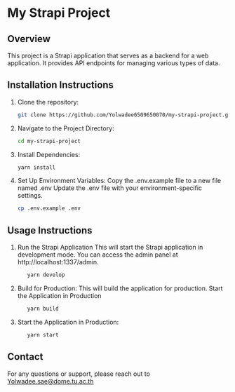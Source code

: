 

# My Strapi Project

## Overview
This project is a Strapi application that serves as a backend for a web application. It provides API endpoints for managing various types of data.

## Installation Instructions
1. Clone the repository:
   ```bash
   git clone https://github.com/Yolwadee6509650070/my-strapi-project.git

2. Navigate to the Project Directory:
   ```bash
   cd my-strapi-project

3. Install Dependencies:
   ```bash
   yarn install

4. Set Up Environment Variables:
   Copy the .env.example file to a new file named .env
   Update the .env file with your environment-specific settings.
   ```bash
   cp .env.example .env   

## Usage Instructions

1. Run the Strapi Application
   This will start the Strapi application in development mode.
   You can access the admin panel at http://localhost:1337/admin.
   ```bash
      yarn develop

3. Build for Production:
   This will build the application for production.
   Start the Application in Production
   ```bash
      yarn build

4. Start the Application in Production:
   ```bash
      yarn start


## Contact
For any questions or support, please reach out to Yolwadee.sae@dome.tu.ac.th


